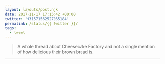 ```yaml
---
layout: layouts/post.njk
date: 2017-11-17 17:15:42 +00:00
twitter: '931571562527965184'
permalink: /status/{{ twitter }}/
tags: 
  - tweet
---
```


> A whole thread about Cheesecake Factory and not a single mention of how delicious their brown bread is.

---
